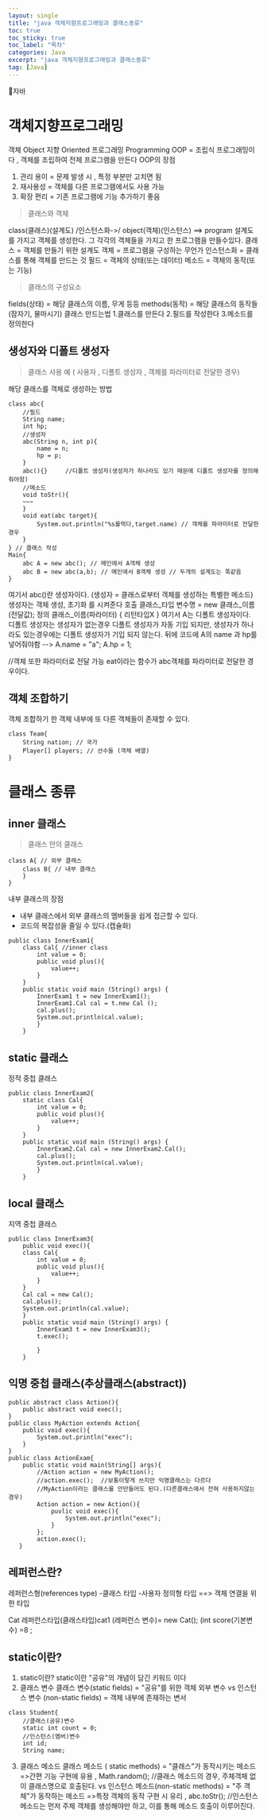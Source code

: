 ```yaml
---
layout: single
title: "java 객체지향프로그래밍과 클래스종류"
toc: true
toc_sticky: true
toc_label: "목차"
categories: Java
excerpt: "java 객체지향프로그래밍과 클래스종류"
tag: [Java]
---
```



📘자바

# 객체지향프로그래밍

객체 Object
지향 Oriented
프로그래밍 Programming
OOP  = 조립식 프로그래밍이다 , 객체를 조립하여 전체 프로그램을 만든다
OOP의 장점
1. 관리 용이 = 문제 발생 시 , 특정 부분만 고치면 됨
2. 재사용성 = 객체를 다른 프로그램에서도 사용 가능
3. 확장 편리 = 기존 프로그램에 기능 추가하기 좋음
> 클래스와 객체

class(클래스)(설계도) /인스턴스화->/ object(객체)(인스턴스) ==> program
설계도를 가지고 객체를 생성한다. 그 각각의 객체들을 가지고 한 프로그램을 만들수있다.
클래스 = 객체를 만들기 위한 설계도
객체 = 프로그램을 구성하는 무언가
인스턴스화 = 클래스를 통해 객체를 만드는 것
필드 = 객체의 상태(또는 데이터)
메소드 = 객체의 동작(또는 기능)
> 클래스의 구성요소

fields(상태) = 해당 클래스의 이름, 무게 등등
methods(동작) = 해당 클래스의 동작들(잠자기, 물마시기)
클래스 만드는법
1.클래스를 만든다
2.필드를 작성한다
3.메소드를 정의한다
## 생성자와 디폴트 생성자
> 클래스 사용 예 ( 사용자 , 디폴트 생성자 , 객체를 파라미터로 전달한 경우)

해당 클래스를 객체로 생성하는 방법
```
class abc{
	//필드
    String name;
    int hp;
    //생성자
    abc(String n, int p){
    	name = n;
        hp = p;
    }
    abc(){}		//디폴트 생성자(생성자가 하나라도 있기 때문에 디폴트 생성자를 정의해								 줘야함)
    //메소드
    void toStr(){
    ~~~
    }
    void eat(abc target){
    	System.out.println("%s를먹다,target.name) // 객체를 파라미터로 전달한 경우
    }
} // 클래스 작성
Main{
	abc A = new abc(); // 메인에서 A객체 생성 
    abc B = new abc(a,b); // 메인에서 B객체 생성 // 두개의 설계도는 똑같음
}
```

여기서 abc()란 생성자이다. (생성자 = 클래스로부터 객체를 생성하는 특별한 메소드)
생성자는 객체 생성, 초기화 를 시켜준다
호출		클래스_타입 변수명 = new 클래스_이름(전달값);
정의		클래스_이름(파라미터) {	 리턴타입X	}
여기서 A는 디폴트 생성자이다.
디폴트 생성자는 생성자가 없는경우 디폴트 생성자가 자동 기입 되지만, 생성자가 하나라도 있는경우에는 디폴트 생성자가 기입 되지 않는다.
뒤에 코드에 A의 name 과 hp를 넣어줘야함 --> A.name = "a"; A.hp = 1;

//객체 또한 파라미터로 전달 가능
eat이라는 함수가 abc객체를 파라미터로 전달한 경우이다.
## 객체 조합하기
객체 조합하기
한 객체 내부에 또 다른 객체들이 존재할 수 있다.
```
class Team{
	String nation; // 국가
    Player[] players; // 선수들 (객체 배열)
}
```
# 클래스 종류
## inner 클래스
> 클래스 안의 클래스
```
class A{ // 외부 클래스
	class B{ // 내부 클래스
    }
}   
```

내부 클래스의 장점
- 내부 클래스에서 외부 클래스의 멤버들을 쉽게 접근할 수 있다.
- 코드의 복잡성을 줄일 수 있다.(캡슐화)

```
public class InnerExam1{
	class Cal{ //inner class
    	int value = 0;
        public void plus(){
        	value++;
        }
    }
    public static void main (String() args) {
    	InnerExam1 t = new InnerExam1();
        InnerExam1.Cal cal = t.new Cal ();
        cal.plus();
        System.out.println(cal.value);
        }
    } 
```
## static 클래스

정적 중첩 클래스

```
public class InnerExam2{
	static class Cal{ 
    	int value = 0;
        public void plus(){
        	value++;
        }
    }
    public static void main (String() args) {
    	InnerExam2.Cal cal = new InnerExam2.Cal();
        cal.plus();
        System.out.println(cal.value);
        }
    } 
```
## local 클래스

지역 중첩 클래스

```
public class InnerExam3{
	public void exec(){
    class Cal{ 
    	int value = 0;
        public void plus(){
        	value++;
        }
    }
    Cal cal = new Cal();
    cal.plus();
    System.out.println(cal.value);
    }
    public static void main (String() args) {
    	InnerExam3 t = new InnerExam3();
        t.exec();
        
        }
    } 
```
## 익명 중첩 클래스(추상클래스(abstract))
```
public abstract class Action(){
	public abstract void exec();
}
public class MyAction extends Action{
	public void exec(){
    	System.out.println("exec");
    } 
}
public class ActionExam{
	public static void main(String[] args){
    	//Action action = new MyAction();
        //action.exec();  //보통이렇게 쓰지만 익명클래스는 다르다
        //MyAction이라는 클래스를 안만들어도 된다.(다른클래스에서 전혀 사용하지않는 경우)
        Action action = new Action(){
        	puvlic void exec(){
            	System.out.println("exec");
            }
        };
        action.exec();
   }
```


## 레퍼런스란?

레퍼런스형(references type)
-클래스 타입
-사용자 정의형 타입
==> 객체 연결을 위한 타입

Cat 레퍼런스타입(클래스타입)cat1 (레퍼런스 변수)= new Cat();
(int score(기본변수) =8 ;

## static이란?
1. static이란?
   static이란 "공유"의 개념이 담긴 키워드 이다
2. 클래스 변수
   클래스 변수(static fields) = "공유"를 위한 객체 외부 변수
   vs
   인스턴스 변수 (non-static fields) = 객체 내부에 존재하는 변서
```
class Student{
	//클래스(공유)변수
    static int count = 0;
    //인스턴스(멤버)변수
    int id;
    String name;
```
3. 클래스 메소드
   클래스 메소드 ( static methods) = "클래스"가 동작시키는 메소드
   =>간편 기능 구현에 유용 , Math.random();
   //클래스 메소드의 경우, 주체객체 없이 클래스명으로 호출된다.
   vs
   인스턴스 메소드(non-static methods) = "주 객체"가 동작하는 메소드
   =>특정 객체의 동작 구현 시 유리 , abc.toStr();
   //인스턴스 메소드는 먼저 주체 객체를 생성해야만 하고, 이를 통해 메소드 호출이 이루어진다.
